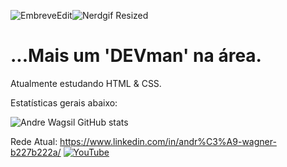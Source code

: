 ![EmbreveEdit](https://user-images.githubusercontent.com/102445528/160262813-87416681-ddde-4be7-ba54-1ad343ed3038.jpg)![Nerdgif Resized](https://user-images.githubusercontent.com/102445528/160263642-609b2eea-7546-4573-abf2-b12094c7fea4.gif)

# ...Mais um 'DEVman' na área.

Atualmente estudando HTML & CSS.

Estatísticas gerais abaixo:

![Andre Wagsil GitHub stats](https://github-readme-stats.vercel.app/api?username=andrewagsil&show_icons=true&theme=radical)                                               

Rede Atual: https://www.linkedin.com/in/andr%C3%A9-wagner-b227b222a/
[![YouTube](https://img.shields.io/badge/YouTube-FF0000?style=for-the-badge&logo=youtube&logoColor=white)](https://www.youtube.com/channel/UCXvnuL4gQBl5d3kcAHRFBLA)
